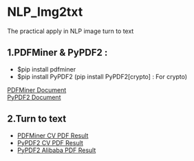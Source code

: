 # NLP_Img2txt
The practical apply in NLP image turn to text

## 1.PDFMiner & PyPDF2 : 
- $pip install pdfminer 
- $pip install PyPDF2 (pip install PyPDF2[crypto] : For crypto)

[PDFMiner Document](https://pdfminer-docs.readthedocs.io/programming.html#performing-layout-analysis) <br>
[PyPDF2 Document](https://ithelp.ithome.com.tw/articles/10221247)


## 2.Turn to text
- [PDFMiner CV PDF Result](./data/Wizpresso/output/PDFMiner_20221129CV.txt)
- [PyPDF2 CV PDF Result](./data/Wizpresso/output/PyPDF2_20221129CV.txt)
- [PyPDF2 Alibaba PDF Result](./data/Wizpresso/output/PyPDF2_file.txt)